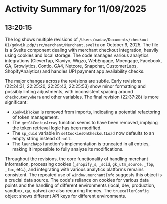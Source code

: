 # Activity Summary for 11/09/2025

## 13:20:15
The log shows multiple revisions of `/Users/madav/Documents/checkout UI/gokwik.pdp/src/merchant/Merchant.svelte` on October 9, 2025.  The file is a Svelte component dealing with merchant checkout integration, heavily using cookies and local storage.  The code manages various analytics integrations (CleverTap, Klaviyo, Wigzo, WebEngage, Moengage, Facebook, GA, Growlytics, Contlo, GA4, Netcore, Snapchat, CustomerLabs, ShopifyAnalytics) and handles UPI payment app availability checks.

The major changes across the revisions are subtle.  Early revisions (22:24:31, 22:25:20, 22:25:43, 22:25:53) show minor formatting and possibly linting adjustments, with inconsistent spacing around `checkoutAnywhere` and other variables.  The final revision (22:37:28) is more significant:

*   `XGokwikToken` is removed from imports, indicating a potential refactoring of token management.
*   The `getGkCookieArray` function seems to have been removed, implying the token retrieval logic has been modified.
* The `sp_duid` variable in `setCookiesOnCheckoutLoad` now defaults to an empty string instead of `null`.
*  The `launchApp` function's implementation is truncated in all entries, making it impossible to fully analyze its modifications.

Throughout the revisions, the core functionality of handling merchant information,  processing cookies (`_shopify_s`, `_scid`, `gk_utm_source`, `_fbp`, `_fbc`, etc.), and integrating with various analytics platforms remains consistent. The repeated use of `window.merchantInfo` suggests this object is a crucial data source. The code's reliance on cookies for various data points and  the handling of different environments (local, dev, production, sandbox, qa, qatwo) are also recurring themes.  The `truecallerConfig` object shows different API keys for different environments.
